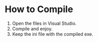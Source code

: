 # How to Compile

1. Open the files in Visual Studio.
2. Compile and enjoy.
3. Keep the ini file with the compiled exe.
